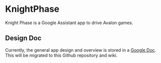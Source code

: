# KnightPhase
Knight Phase is a Google Assistant app to drive Avalon games.

## Design Doc

Currently, the general app design and overview is stored in a [Google Doc](https://docs.google.com/document/d/1XcUSA2UhTcwEkg2RdMhq4D_TnufBy3FUE3agEJweJ1k/edit?usp=sharing).  This will be migrated to this Github repository and wiki.
